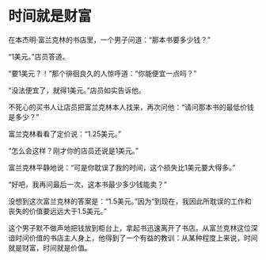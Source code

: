 # 时间就是财富

在本杰明·富兰克林的书店里，一个男子问道：“那本书要多少钱？” 

“1美元。”店员答道。 

“要1美元？！”那个徘徊良久的人惊呼道：“你能便宜一点吗？” 

“没法便宜了，就得1美元。”店员如实告诉他。 

不死心的买书人让店员把富兰克林本人找来，再次问他：“请问那本书的最低价钱是多少？” 

富兰克林看看了定价说：“1.25美元。” 

“怎么会这样？刚才你的店员还说是1美元。” 

富兰克林平静地说：“可是你耽误了我的时间，这个损失比1美元要大得多。” 

“好吧，我再问最后一次，这本书最少多少钱能卖？” 

没想到这次富兰克林的答案是：“1.5美元。”因为“到现在，我因此所耽误的工作和丧失的价值要远远大于1.5美元。” 

这个男子默不做声地把钱放到柜台上，拿起书迅速离开了书店。从富兰克林这位深谙时间价值的书店主人身上，他得到了一个有益的教训：从某种程度上来说，时间就是财富，时间就是价值。
 
